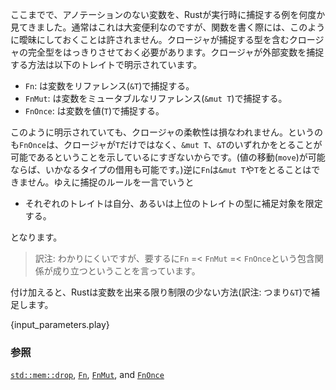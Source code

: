 <!-- It has been noted that Rust chooses how to capture variables on the fly
without annotation. This is all very convenient in normal usage however when
writing functions, this ambiguity is not allowed. The closure's complete
type, including which capturing type, must be annotated. The manner of capture
a closure uses is annotated as one of the following `traits`: -->
ここまでで、アノテーションのない変数を、Rustが実行時に捕捉する例を何度か見てきました。通常はこれは大変便利なのですが、関数を書く際には、このように曖昧にしておくことは許されません。クロージャが捕捉する型を含むクロージャの完全型をはっきりさせておく必要があります。クロージャが外部変数を捕捉する方法は以下のトレイトで明示されています。

<!-- * `Fn`: takes captures by reference (`&T`)
* `FnMut`: takes captures by mutable reference (`&mut T`)
* `FnOnce`: takes captures by value (`T`) -->
* `Fn`: は変数をリファレンス(`&T`)で捕捉する。
* `FnMut`: は変数をミュータブルなリファレンス(`&mut T`)で捕捉する。
* `FnOnce`: は変数を値(`T`)で捕捉する。

<!-- Even annotated, these are very flexible: a parameter of `FnOnce` specifies
the closure *may* capture by `T` or `&mut T` or `&T` at will (if a move is
possible, any type of borrow should also be possible). The reverse is not
true: if the parameter is `Fn`, then nothing lower is allowed. Therefore,
the rule is: -->
このように明示されていても、クロージャの柔軟性は損なわれません。というのも`FnOnce`は、クロージャが`T`だけではなく、`&mut T`、`&T`のいずれかをとることが可能であるということを示しているにすぎないからです。(値の移動(`move`)が可能ならば、いかなるタイプの借用も可能です。)逆に`Fn`は`&mut T`や`T`をとることはできません。ゆえに捕捉のルールを一言でいうと

<!-- * any annotated parameter restricts capture to itself and above -->
* それぞれのトレイトは自分、あるいは上位のトレイトの型に補足対象を限定する。

となります。

> 訳注: わかりにくいですが、要するに`Fn` =< `FnMut` =< `FnOnce`という包含関係が成り立つということを言っています。

<!-- In addition, Rust will preferentially capture variables in the least
restrictive manner possible on a variable-by-variable basis: -->
付け加えると、Rustは変数を出来る限り制限の少ない方法(訳注: つまり`&T`)で補足します。


{input_parameters.play}

<!--
### See also:
-->
### 参照

[`std::mem::drop`][drop], [`Fn`][fn], [`FnMut`][fnmut], and [`FnOnce`][fnonce]

[drop]: http://doc.rust-lang.org/std/mem/fn.drop.html
[fn]: http://doc.rust-lang.org/std/ops/trait.Fn.html
[fnmut]: http://doc.rust-lang.org/std/ops/trait.FnMut.html
[fnonce]: http://doc.rust-lang.org/std/ops/trait.FnOnce.html
